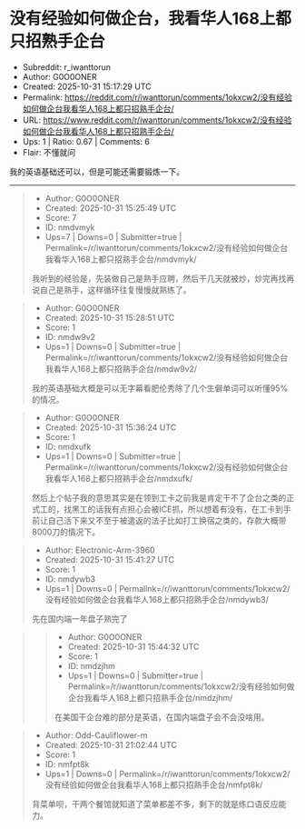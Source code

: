 # 没有经验如何做企台，我看华人168上都只招熟手企台

- Subreddit: r_iwanttorun
- Author: G0O0ONER
- Created: 2025-10-31 15:17:29 UTC
- Permalink: https://reddit.com/r/iwanttorun/comments/1okxcw2/没有经验如何做企台我看华人168上都只招熟手企台/
- URL: https://www.reddit.com/r/iwanttorun/comments/1okxcw2/没有经验如何做企台我看华人168上都只招熟手企台/
- Ups: 1 | Ratio: 0.67 | Comments: 6
- Flair: 不懂就问


我的英语基础还可以，但是可能还需要锻炼一下。


---

> - Author: G0O0ONER
> - Created: 2025-10-31 15:25:49 UTC
> - Score: 7
> - ID: nmdvmyk
> - Ups=7 | Downs=0 | Submitter=true | Permalink=/r/iwanttorun/comments/1okxcw2/没有经验如何做企台我看华人168上都只招熟手企台/nmdvmyk/
>
> 我听到的经验是，先装做自己是熟手应聘，然后干几天就被炒，炒完再找再说自己是熟手，这样循环往复慢慢就熟练了。

> - Author: G0O0ONER
> - Created: 2025-10-31 15:28:51 UTC
> - Score: 1
> - ID: nmdw9v2
> - Ups=1 | Downs=0 | Submitter=true | Permalink=/r/iwanttorun/comments/1okxcw2/没有经验如何做企台我看华人168上都只招熟手企台/nmdw9v2/
>
> 我的英语基础大概是可以无字幕看肥伦秀除了几个生僻单词可以听懂95%的情况。

> - Author: G0O0ONER
> - Created: 2025-10-31 15:36:24 UTC
> - Score: 1
> - ID: nmdxufk
> - Ups=1 | Downs=0 | Submitter=true | Permalink=/r/iwanttorun/comments/1okxcw2/没有经验如何做企台我看华人168上都只招熟手企台/nmdxufk/
>
> 然后上个帖子我的意思其实是在领到工卡之前我是肯定干不了企台之类的正式工的，找黑工的话我有点担心会被ICE抓，所以想着有没有，在工卡到手前让自己活下来又不至于被遣返的法子比如打工换宿之类的，存款大概带8000刀的情况下。

> - Author: Electronic-Arm-3960
> - Created: 2025-10-31 15:41:27 UTC
> - Score: 1
> - ID: nmdywb3
> - Ups=1 | Downs=0 | Permalink=/r/iwanttorun/comments/1okxcw2/没有经验如何做企台我看华人168上都只招熟手企台/nmdywb3/
>
> 先在国内端一年盘子熟完了

>> - Author: G0O0ONER
>> - Created: 2025-10-31 15:44:32 UTC
>> - Score: 1
>> - ID: nmdzjhm
>> - Ups=1 | Downs=0 | Submitter=true | Permalink=/r/iwanttorun/comments/1okxcw2/没有经验如何做企台我看华人168上都只招熟手企台/nmdzjhm/
>>
>> 在美国干企台难的部分是英语，在国内端盘子会不会没啥用。

> - Author: Odd-Cauliflower-m
> - Created: 2025-10-31 21:02:44 UTC
> - Score: 1
> - ID: nmfpt8k
> - Ups=1 | Downs=0 | Permalink=/r/iwanttorun/comments/1okxcw2/没有经验如何做企台我看华人168上都只招熟手企台/nmfpt8k/
>
> 背菜单呗，干两个餐馆就知道了菜单都差不多，剩下的就是练口语反应能力。
